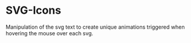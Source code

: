 
# SVG-Icons

Manipulation of the svg text to create unique animations triggered when hovering the mouse over each svg.


